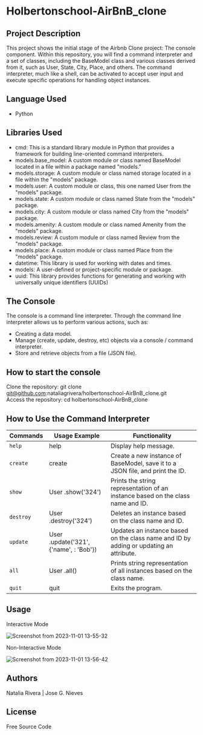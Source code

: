 # Holbertonschool-AirBnB_clone

## Project Description

This project shows the initial stage of the Airbnb Clone project: The console component. Within this repository, you will find a command interpreter and a set of classes, including the BaseModel class and various classes derived from it, such as User, State, City, Place, and others. The command interpreter, much like a shell, can be activated to accept user input and execute specific operations for handling object instances.

## Language Used

* Python

## Libraries Used

* cmd: This is a standard library module in Python that provides a framework for building line-oriented command interpreters.
* models.base_model: A custom module or class named BaseModel located in a file within a package named "models."
* models.storage: A custom module or class named storage located in a file within the "models" package.
* models.user: A custom module or class, this one named User from the "models" package.
* models.state: A custom module or class named State from the "models" package.
* models.city: A custom module or class named City from the "models" package.
* models.amenity: A custom module or class named Amenity from the "models" package.
* models.review: A custom module or class named Review from the "models" package.
* models.place: A custom module or class named Place from the "models" package.
* datetime: This library is used for working with dates and times.
* models: A user-defined or project-specific module or package.
* uuid: This library provides functions for generating and working with universally unique identifiers (UUIDs)
    
## The Console  

The console is a command line interpreter. Through the command line interpreter allows us to perform various actions, such as:

* Creating a data model.
* Manage (create, update, destroy, etc) objects via a console / command interpreter.
* Store and retrieve objects from a file (JSON file).

## How to start the console


Clone the repository: git clone git@github.com:nataliagrivera/holbertonschool-AirBnB_clone.git   
Access the repository: cd holbertonschool-AirBnB_clone

## How to Use the Command Interpreter

| Commands |    Usage Example  |       Functionality           |    
|---|---|---|  
|  `help`    |    help    | Display help message. |  
|  `create`  | create <class>  | Create a new instance of BaseModel, save it to a JSON file, and print the ID. |  
|  `show`    | User .show('324') | Prints the string representation of an instance based on the class name and ID. |  
|  `destroy` | User .destroy('324') | Deletes an instance based on the class name and ID. |  
|  `update`  | User .update('321', {'name', : 'Bob'}) | Updates an instance based on the class name and ID by adding or updating an attribute. |   
|  `all`     | User .all() | Prints string representation of all instances based on the class name. |   
|  `quit`    | quit  | Exits the program. |  

## Usage

Interactive Mode

![Screenshot from 2023-11-01 13-55-32](https://github.com/nataliagrivera/holbertonschool-AirBnB_clone/assets/127802407/469092b6-0aea-4610-bc96-0266dc9cfed5)

Non-Interactive Mode  

![Screenshot from 2023-11-01 13-56-42](https://github.com/nataliagrivera/holbertonschool-AirBnB_clone/assets/127802407/cd7f1f03-9209-4897-a1d8-b3ef928f8f31)

## Authors
Natalia Rivera | Jose G. Nieves

## License   
Free Source Code
